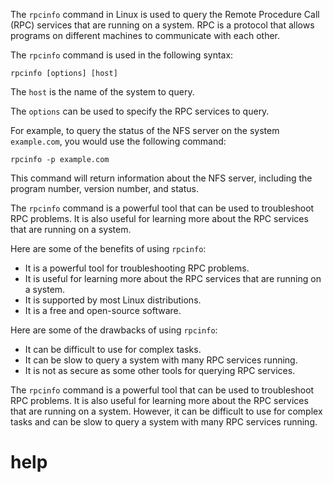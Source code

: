 The `rpcinfo` command in Linux is used to query the Remote Procedure Call (RPC) services that are running on a system. RPC is a protocol that allows programs on different machines to communicate with each other.

The `rpcinfo` command is used in the following syntax:

```
rpcinfo [options] [host]
```

The `host` is the name of the system to query.

The `options` can be used to specify the RPC services to query.

For example, to query the status of the NFS server on the system `example.com`, you would use the following command:

```
rpcinfo -p example.com
```

This command will return information about the NFS server, including the program number, version number, and status.

The `rpcinfo` command is a powerful tool that can be used to troubleshoot RPC problems. It is also useful for learning more about the RPC services that are running on a system.

Here are some of the benefits of using `rpcinfo`:

* It is a powerful tool for troubleshooting RPC problems.
* It is useful for learning more about the RPC services that are running on a system.
* It is supported by most Linux distributions.
* It is a free and open-source software.

Here are some of the drawbacks of using `rpcinfo`:

* It can be difficult to use for complex tasks.
* It can be slow to query a system with many RPC services running.
* It is not as secure as some other tools for querying RPC services.

The `rpcinfo` command is a powerful tool that can be used to troubleshoot RPC problems. It is also useful for learning more about the RPC services that are running on a system. However, it can be difficult to use for complex tasks and can be slow to query a system with many RPC services running.



# help 

```

```
